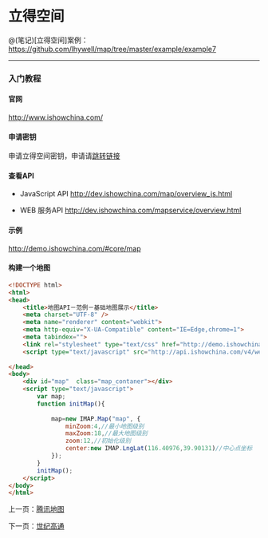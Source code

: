 立得空间
====================

@(笔记)[立得空间]案例：https://github.com/lhywell/map/tree/master/example/example7

-------------------

### 入门教程

#### 官网
http://www.ishowchina.com/

#### 申请密钥
申请立得空间密钥，申请请[跳转链接](http://user.ishowchina.com/uc/applykey?access_token=&token_expires=)

#### 查看API
- JavaScript API
http://dev.ishowchina.com/map/overview_js.html

- WEB 服务API
http://dev.ishowchina.com/mapservice/overview.html

#### 示例
http://demo.ishowchina.com/#core/map

#### 构建一个地图

```html
<!DOCTYPE html>
<html>
<head>
    <title>地图API－范例－基础地图展示</title>
    <meta charset="UTF-8" />
    <meta name="renderer" content="webkit">
    <meta http-equiv="X-UA-Compatible" content="IE=Edge,chrome=1">
    <meta tabindex="">
    <link rel="stylesheet" type="text/css" href="http://demo.ishowchina.com/apidemos/sourceLinks/style.css" />
    <script type="text/javascript" src="http://api.ishowchina.com/v4/webapi/js/auth?v=3.8.1&t=jsmap&ak=您申请的key"></script>
    
</head>
<body>
    <div id="map"  class="map_contaner"></div>    
    <script type="text/javascript">
        var map;
        function initMap(){
            
            map=new IMAP.Map("map", {
                minZoom:4,//最小地图级别
                maxZoom:18,//最大地图级别
                zoom:12,//初始化级别
                center:new IMAP.LngLat(116.40976,39.90131)//中心点坐标
            });
        }
        initMap();    
    </script>
</body>
</html>
```

上一页：[腾讯地图](https://github.com/lhywell/map/blob/master/docs/1.3README.md)

下一页：[世纪高通](https://github.com/lhywell/map/blob/master/docs/1.5README.md)